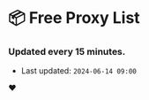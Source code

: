 # :package: Free Proxy List
### Updated every 15 minutes.

- Last updated: `2024-06-14 09:00`

:heart:
